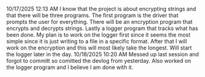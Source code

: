 10/17/2025 12:13 AM
I know that the project is about encrypting strings and that there will be three programs. The first program is the driver that prompts the user for everything. There will be an encryption program that encrypts and decrypts strings. Lastly a logger program that tracks what has been done. My plan is to work on the logger first since it seems the most simple since it is just writing to a file in a specific format. After that I will work on the encryption and this will most likely take the longest. Will start the logger later in the day.
10/18/2025 10:20 AM
Messed up last session and forgot to committ so comitted the devlog from yesterday. Also worked on the logger program and I believe I am done with it.  
